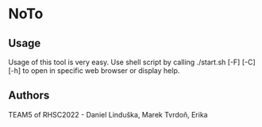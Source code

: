 # NoTo

## Usage
Usage of this tool is very easy. Use shell script by calling ./start.sh [-F] [-C] [-h] to open in specific web browser or display help.

## Authors
TEAM5 of RHSC2022 - Daniel Linduška, Marek Tvrdoň, Erika